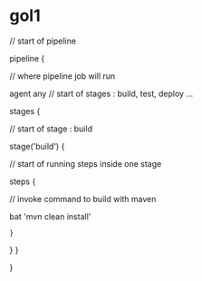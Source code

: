 # gol1
// start of pipeline

pipeline {
 
// where pipeline job will run
  
agent any
// start of stages : build, test, deploy ...
  
stages {
    
// start of stage : build
    
stage('build') {
     
 // start of running steps inside one stage
      
steps {
        
// invoke command to build with maven
        
bat 'mvn clean install'
      
    }

   }
  }
 
    
 }
